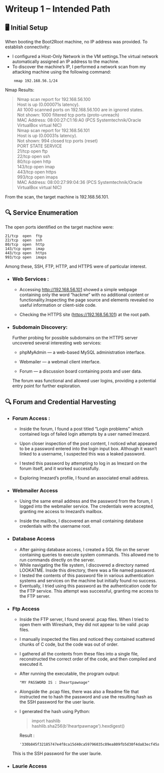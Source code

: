 # Writeup 1 – Intended Path

## 🖥️ Initial Setup
When booting the Boot2Root machine, no IP address was provided. To establish connectivity:

- I configured a Host-Only Network in the VM settings.The virtual network automatically assigned an IP address to the machine.
- To discover the machine’s IP, I performed a network scan from my attacking machine using the following command:
```
    nmap 192.168.56.1/24
```
Nmap Results:

> Nmap scan report for 192.168.56.100<br>
Host is up (0.000071s latency).<br>
All 1000 scanned ports on 192.168.56.100 are in ignored states.<br>
Not shown: 1000 filtered tcp ports (proto-unreach)<br>
MAC Address: 08:00:27:C1:16:A0 (PCS Systemtechnik/Oracle VirtualBox virtual NIC)<br>
> Nmap scan report for 192.168.56.101<br>
Host is up (0.00031s latency).<br>
Not shown: 994 closed tcp ports (reset)<br>
PORT    STATE SERVICE<br>
21/tcp  open  ftp<br>
22/tcp  open  ssh<br>
80/tcp  open  http<br>
143/tcp open  imap<br>
443/tcp open  https<br>
993/tcp open  imaps<br>
MAC Address: 08:00:27:99:04:36 (PCS Systemtechnik/Oracle VirtualBox virtual NIC)<br>

From the scan, the target machine is 192.168.56.101.

## 🔍 Service Enumeration
The open ports identified on the target machine were:
```
21/tcp  open  ftp
22/tcp  open  ssh
80/tcp  open  http
143/tcp open  imap
443/tcp open  https
993/tcp open  imaps
```
Among these, SSH, FTP, HTTP, and HTTPS were of particular interest.

- ### Web Services :
    - Accessing http://192.168.56.101 showed a simple webpage containing only the word “hackme” with no additional content or functionality.Inspecting the page source and elements revealed no useful information or client-side code.

    - Checking the HTTPS site (https://192.168.56.101) at the root path.

- ### Subdomain Discovery:
    Further probing for possible subdomains on the HTTPS server uncovered several interesting web services:

    - phpMyAdmin — a web-based MySQL administration interface.

    - Webmailer — a webmail client interface.

    - Forum — a discussion board containing posts and user data.

    The forum was functional and allowed user logins, providing a potential entry point for further exploration.
## 🔍 Forum and Credential Harvesting
-  ### Forum Access :
    - Inside the forum, I found a post titled “Login problems” which contained logs of failed login attempts by a user named lmezard.
    
    - Upon closer inspection of the post content, I noticed what appeared to be a password entered into the login input box. Although it wasn’t linked to a username, I suspected this was a leaked password.
    
    - I tested this password by attempting to log in as lmezard on the forum itself, and it worked successfully.

    - Exploring lmezard’s profile, I found an associated email address.

- ### Webmailer Access
    - Using the same email address and the password from the forum, I logged into the webmailer service. The credentials were accepted, granting me access to lmezard’s mailbox.

    - Inside the mailbox, I discovered an email containing database credentials with the username root.

- ### Database Access 
    - After gaining database access, I created a SQL file on the server containing queries to execute system commands. This allowed me to run commands directly on the server.
    - While navigating the file system, I discovered a directory named LOOKATME. Inside this directory, there was a file named password.
    - I tested the contents of this password file in various authentication systems and services on the machine but initially found no success.
    - Eventually, I tried using this password as the authentication code for the FTP service. This attempt was successful, granting me access to the FTP server.

- ### Ftp Access
    - Inside the FTP server, I found several .pcap files. When I tried to open them with Wireshark, they did not appear to be valid .pcap files.
    - I manually inspected the files and noticed they contained scattered chunks of C code, but the code was out of order.
    - I gathered all the contents from these files into a single file, reconstructed the correct order of the code, and then compiled and executed it.
    - After running the executable, the program output:
        ```
        "MY PASSWORD IS : Iheartpawnage"
        ```
    - Alongside the .pcap files, there was also a Readme file that instructed me to hash the password and use the resulting hash as the SSH password for the user laurie.

    - I generated the hash using Python:
        
        >import hashlib<br>
        >hashlib.sha256(b'Iheartpawnage').hexdigest()

        Result :
        ```
        '330b845f32185747e4f8ca15d40ca59796035c89ea809fb5d30f4da83ecf45a4'
        ```
    This is the SSH password for the user laurie.
- ### Laurie Access
    







